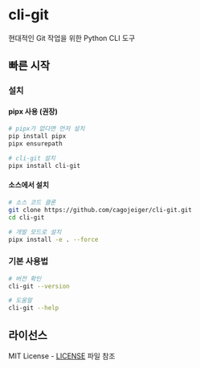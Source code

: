 # cli-git

현대적인 Git 작업을 위한 Python CLI 도구

## 빠른 시작

### 설치

#### pipx 사용 (권장)

```bash
# pipx가 없다면 먼저 설치
pip install pipx
pipx ensurepath

# cli-git 설치
pipx install cli-git
```

#### 소스에서 설치

```bash
# 소스 코드 클론
git clone https://github.com/cagojeiger/cli-git.git
cd cli-git

# 개발 모드로 설치
pipx install -e . --force
```

### 기본 사용법

```bash
# 버전 확인
cli-git --version

# 도움말
cli-git --help
```

## 라이선스

MIT License - [LICENSE](LICENSE) 파일 참조
